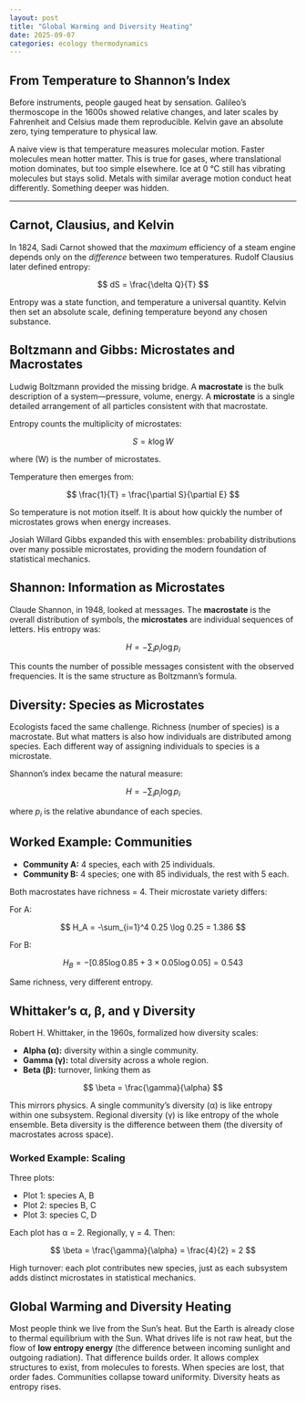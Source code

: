 ```yaml
---
layout: post
title: "Global Warming and Diversity Heating"
date: 2025-09-07
categories: ecology thermodynamics
---
```


## From Temperature to Shannon’s Index  

Before instruments, people gauged heat by sensation. Galileo’s thermoscope in the 1600s showed relative changes, and later scales by Fahrenheit and Celsius made them reproducible. Kelvin gave an absolute zero, tying temperature to physical law.  

A naive view is that temperature measures molecular motion. Faster molecules mean hotter matter. This is true for gases, where translational motion dominates, but too simple elsewhere. Ice at 0 °C still has vibrating molecules but stays solid. Metals with similar average motion conduct heat differently. Something deeper was hidden.  

---

## Carnot, Clausius, and Kelvin  

In 1824, Sadi Carnot showed that the *maximum* efficiency of a steam engine depends only on the *difference* between two temperatures. Rudolf Clausius later defined entropy:  

$$
dS = \frac{\delta Q}{T}
$$  

Entropy was a state function, and temperature a universal quantity. Kelvin then set an absolute scale, defining temperature beyond any chosen substance.  

## Boltzmann and Gibbs: Microstates and Macrostates  

Ludwig Boltzmann provided the missing bridge. A **macrostate** is the bulk description of a system—pressure, volume, energy. A **microstate** is a single detailed arrangement of all particles consistent with that macrostate.  

Entropy counts the multiplicity of microstates:  

$$
S = k \log W
$$  

where \(W\) is the number of microstates.  

Temperature then emerges from:  

$$
\frac{1}{T} = \frac{\partial S}{\partial E}
$$  

So temperature is not motion itself. It is about how quickly the number of microstates grows when energy increases.  

Josiah Willard Gibbs expanded this with ensembles: probability distributions over many possible microstates, providing the modern foundation of statistical mechanics.  

## Shannon: Information as Microstates  

Claude Shannon, in 1948, looked at messages. The **macrostate** is the overall distribution of symbols, the **microstates** are individual sequences of letters. His entropy was:  

$$
H = -\sum_i p_i \log p_i
$$  

This counts the number of possible messages consistent with the observed frequencies. It is the same structure as Boltzmann’s formula.  

## Diversity: Species as Microstates  

Ecologists faced the same challenge. Richness (number of species) is a macrostate. But what matters is also how individuals are distributed among species. Each different way of assigning individuals to species is a microstate.  

Shannon’s index became the natural measure:  

$$
H = -\sum_i p_i \log p_i
$$  

where $p_i$ is the relative abundance of each species.  

## Worked Example: Communities  

- **Community A:** 4 species, each with 25 individuals.  
- **Community B:** 4 species; one with 85 individuals, the rest with 5 each.  

Both macrostates have richness = 4. Their microstate variety differs:  

For A:  

$$
H_A = -\sum_{i=1}^4 0.25 \log 0.25 = 1.386
$$  

For B:  

$$
H_B = -[0.85\log 0.85 + 3 \times 0.05 \log 0.05] = 0.543
$$  

Same richness, very different entropy.  

## Whittaker’s α, β, and γ Diversity  

Robert H. Whittaker, in the 1960s, formalized how diversity scales:  

- **Alpha (α):** diversity within a single community.  
- **Gamma (γ):** total diversity across a whole region.  
- **Beta (β):** turnover, linking them as  

$$
\beta = \frac{\gamma}{\alpha}
$$  

This mirrors physics. A single community’s diversity (α) is like entropy within one subsystem. Regional diversity (γ) is like entropy of the whole ensemble. Beta diversity is the difference between them (the diversity of macrostates across space).  

### Worked Example: Scaling  

Three plots:  

- Plot 1: species A, B  
- Plot 2: species B, C  
- Plot 3: species C, D  

Each plot has α = 2. Regionally, γ = 4. Then:  

$$
\beta = \frac{\gamma}{\alpha} = \frac{4}{2} = 2
$$  

High turnover: each plot contributes new species, just as each subsystem adds distinct microstates in statistical mechanics.  

## Global Warming and Diversity Heating  

Most people think we live from the Sun’s heat. But the Earth is already close to thermal equilibrium with the Sun. What drives life is not raw heat, but the flow of **low entropy energy** (the difference between incoming sunlight and outgoing radiation). That difference builds order. It allows complex structures to exist, from molecules to forests. When species are lost, that order fades. Communities collapse toward uniformity. Diversity heats as entropy rises.
